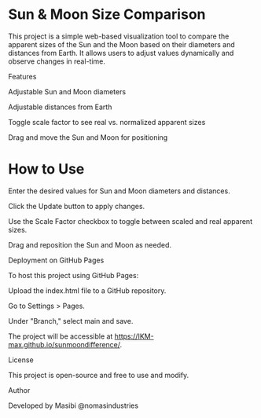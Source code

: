 <h1>Sun & Moon Size Comparison</h1>

This project is a simple web-based visualization tool to compare the apparent sizes of the Sun and the Moon based on their diameters and distances from Earth. It allows users to adjust values dynamically and observe changes in real-time.

Features

Adjustable Sun and Moon diameters

Adjustable distances from Earth

Toggle scale factor to see real vs. normalized apparent sizes

Drag and move the Sun and Moon for positioning

<H1>How to Use</H1>

Enter the desired values for Sun and Moon diameters and distances.

Click the Update button to apply changes.

Use the Scale Factor checkbox to toggle between scaled and real apparent sizes.

Drag and reposition the Sun and Moon as needed.

Deployment on GitHub Pages

To host this project using GitHub Pages:

Upload the index.html file to a GitHub repository.

Go to Settings > Pages.

Under "Branch," select main and save.

The project will be accessible at https://IKM-max.github.io/sunmoondifference/.

License

This project is open-source and free to use and modify.

Author

Developed by Masibi @nomasindustries

